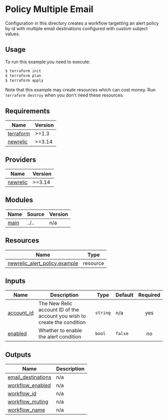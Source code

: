 # Policy Multiple Email

Configuration in this directory creates a workflow targetting an alert policy by id with multiple email destinations configured with custom subject values.

## Usage

To run this example you need to execute:

```bash
$ terraform init
$ terraform plan
$ terraform apply
```

Note that this example may create resources which can cost money. Run `terraform destroy` when you don't need these resources.

<!-- BEGINNING OF PRE-COMMIT-TERRAFORM DOCS HOOK -->
## Requirements

| Name | Version |
|------|---------|
| <a name="requirement_terraform"></a> [terraform](#requirement\_terraform) | >=1.3 |
| <a name="requirement_newrelic"></a> [newrelic](#requirement\_newrelic) | >=3.14 |

## Providers

| Name | Version |
|------|---------|
| <a name="provider_newrelic"></a> [newrelic](#provider\_newrelic) | >=3.14 |

## Modules

| Name | Source | Version |
|------|--------|---------|
| <a name="module_main"></a> [main](#module\_main) | ../.. | n/a |

## Resources

| Name | Type |
|------|------|
| [newrelic_alert_policy.example](https://registry.terraform.io/providers/newrelic/newrelic/latest/docs/resources/alert_policy) | resource |

## Inputs

| Name | Description | Type | Default | Required |
|------|-------------|------|---------|:--------:|
| <a name="input_account_id"></a> [account\_id](#input\_account\_id) | The New Relic account ID of the account you wish to create the condition | `string` | n/a | yes |
| <a name="input_enabled"></a> [enabled](#input\_enabled) | Whether to enable the alert condition | `bool` | `false` | no |

## Outputs

| Name | Description |
|------|-------------|
| <a name="output_email_destinations"></a> [email\_destinations](#output\_email\_destinations) | n/a |
| <a name="output_workflow_enabled"></a> [workflow\_enabled](#output\_workflow\_enabled) | n/a |
| <a name="output_workflow_id"></a> [workflow\_id](#output\_workflow\_id) | n/a |
| <a name="output_workflow_muting"></a> [workflow\_muting](#output\_workflow\_muting) | n/a |
| <a name="output_workflow_name"></a> [workflow\_name](#output\_workflow\_name) | n/a |
<!-- END OF PRE-COMMIT-TERRAFORM DOCS HOOK -->

